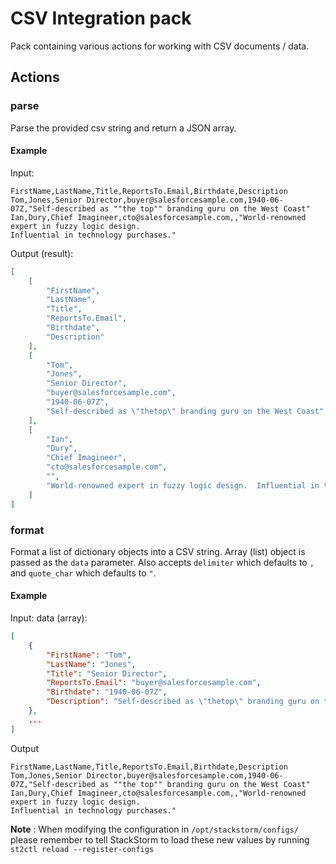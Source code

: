 # CSV Integration pack

Pack containing various actions for working with CSV documents / data.

## Actions

### parse

Parse the provided csv string and return a JSON array.

#### Example

Input:

```csv
FirstName,LastName,Title,ReportsTo.Email,Birthdate,Description
Tom,Jones,Senior Director,buyer@salesforcesample.com,1940-06-07Z,"Self-described as ""the top"" branding guru on the West Coast"
Ian,Dury,Chief Imagineer,cto@salesforcesample.com,,"World-renowned expert in fuzzy logic design. 
Influential in technology purchases."
```

Output (result):

```json
[
    [
        "FirstName",
        "LastName",
        "Title",
        "ReportsTo.Email",
        "Birthdate",
        "Description"
    ],
    [
        "Tom",
        "Jones",
        "Senior Director",
        "buyer@salesforcesample.com",
        "1940-06-07Z",
        "Self-described as \"thetop\" branding guru on the West Coast"
    ],
    [
        "Ian",
        "Dury",
        "Chief Imagineer",
        "cto@salesforcesample.com",
        "",
        "World-renowned expert in fuzzy logic design.  Influential in technology purchases."
    ]
]
```

### format

Format a list of dictionary objects into a CSV string. Array (list) object is passed as the `data` parameter. Also accepts `delimiter` which defaults to `,` and `quote_char` which defaults to `"`.

#### Example


Input: data (array):

```json
[
    {
        "FirstName": "Tom",
        "LastName": "Jones",
        "Title": "Senior Director",
        "ReportsTo.Email": "buyer@salesforcesample.com",
        "Birthdate": "1940-06-07Z",
        "Description": "Self-described as \"thetop\" branding guru on the West Coast"
    },
    ...
]
```

Output

```csv
FirstName,LastName,Title,ReportsTo.Email,Birthdate,Description
Tom,Jones,Senior Director,buyer@salesforcesample.com,1940-06-07Z,"Self-described as ""the top"" branding guru on the West Coast"
Ian,Dury,Chief Imagineer,cto@salesforcesample.com,,"World-renowned expert in fuzzy logic design. 
Influential in technology purchases."
```

**Note** : When modifying the configuration in `/opt/stackstorm/configs/` please
           remember to tell StackStorm to load these new values by running
           `st2ctl reload --register-configs`
